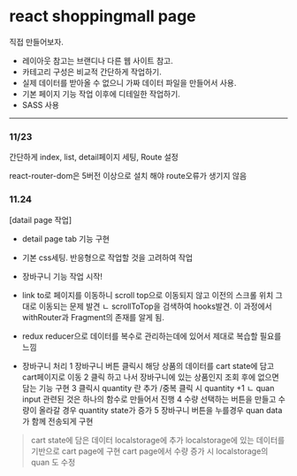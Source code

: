 # react shoppingmall page

직접 만들어보자.

- 레이아웃 참고는 브랜디나 다른 웹 사이트 참고.
- 카테고리 구성은 비교적 간단하게 작업하기.
- 실제 데이터를 받아올 수 없으니 가짜 데이터 파일을 만들어서 사용.
- 기본 페이지 기능 작업 이후에 디테일한 작업하기.
- SASS 사용

---

### 11/23

간단하게 index, list, detail페이지 세팅, Route 설정

react-router-dom은 5버전 이상으로 설치 해야 route오류가 생기지 않음

### 11.24

[datail page 작업]

- detail page tab 기능 구현
- 기본 css세팅. 반응형으로 작업할 것을 고려하여 작업
- 장바구니 기능 작업 시작!
- link to로 페이지를 이동하니 scroll top으로 이동되지 않고 이전의 스크롤 위치 그대로 이동되는 문제 발견
  ㄴ scrollToTop을 검색하여 hooks발견. 이 과정에서 withRouter과 Fragment의 존재를 알게 됨.
- redux reducer으로 데이터를 복수로 관리하는데에 있어서 제대로 복습할 필요를 느낌

- 장바구니 처리
  1 장바구니 버튼 클릭시 해당 상품의 데이터를 cart state에 담고 cart페이지로 이동
  2 클릭 하고 나서 장바구니에 있는 상품인지 조회 후에 없으면 담는 기능 구현
  3 클릭시 quantity 란 추가 /중복 클릭 시 quantity +1
  ㄴ quan input 관련된 것은 하나의 함수로 만들어서 진행
  4 수량 선택하는 버튼을 만들고 수량이 올라갈 경우 quantity state가 증가
  5 장바구니 버튼을 누를경우 quan data가 함께 전송되게 구현

> cart state에 담은 데이터 localstorage에 추가
> localstorage에 있는 데이터를 기반으로 cart page에 구현
> cart page에서 수량 증가 시 localstorage의 quan 도 수정
